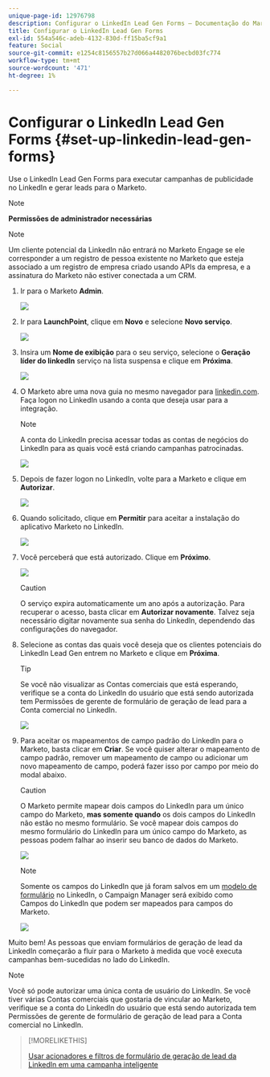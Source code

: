 ```yaml
---
unique-page-id: 12976798
description: Configurar o LinkedIn Lead Gen Forms — Documentação do Marketo — Documentação do produto
title: Configurar o LinkedIn Lead Gen Forms
exl-id: 554a546c-adeb-4132-830d-ff15ba5cf9a1
feature: Social
source-git-commit: e1254c8156557b27d066a4482076becbd03fc774
workflow-type: tm+mt
source-wordcount: '471'
ht-degree: 1%

---
```


# Configurar o LinkedIn Lead Gen Forms {#set-up-linkedin-lead-gen-forms}

Use o LinkedIn Lead Gen Forms para executar campanhas de publicidade no LinkedIn e gerar leads para o Marketo.

>[!NOTE]
>
>**Permissões de administrador necessárias**

>[!NOTE]
>
>Um cliente potencial da LinkedIn não entrará no Marketo Engage se ele corresponder a um registro de pessoa existente no Marketo que esteja associado a um registro de empresa criado usando APIs da empresa, e a assinatura do Marketo não estiver conectada a um CRM.

1. Ir para o Marketo **Admin**.

   ![](assets/image2016-11-29-10-3a50-3a29.png)

1. Ir para **LaunchPoint**, clique em **Novo** e selecione **Novo serviço**.

   ![](assets/image2016-11-29-10-3a51-3a11.png)

1. Insira um **Nome de exibição** para o seu serviço, selecione o **Geração líder do linkedIn** serviço na lista suspensa e clique em **Próxima**.

   ![](assets/linkedin-lead-gen.png)

1. O Marketo abre uma nova guia no mesmo navegador para [linkedin.com](https://www.linkedin.com). Faça logon no LinkedIn usando a conta que deseja usar para a integração.

   >[!NOTE]
   >
   >A conta do LinkedIn precisa acessar todas as contas de negócios do LinkedIn para as quais você está criando campanhas patrocinadas.

   ![](assets/linkedin-login.png)

1. Depois de fazer logon no LinkedIn, volte para a Marketo e clique em **Autorizar**.

   ![](assets/linkedin-lead-gen-authorize.png)

1. Quando solicitado, clique em **Permitir** para aceitar a instalação do aplicativo Marketo no LinkedIn.

   ![](assets/linkedin-marketo-allow.png)

1. Você perceberá que está autorizado. Clique em **Próximo**.

   ![](assets/image2017-9-28-7-3a55-3a14.png)

   >[!CAUTION]
   >
   >O serviço expira automaticamente um ano após a autorização. Para recuperar o acesso, basta clicar em **Autorizar novamente**. Talvez seja necessário digitar novamente sua senha do LinkedIn, dependendo das configurações do navegador.

1. Selecione as contas das quais você deseja que os clientes potenciais do LinkedIn Lead Gen entrem no Marketo e clique em **Próxima**.

   >[!TIP]
   >
   >Se você não visualizar as Contas comerciais que está esperando, verifique se a conta do LinkedIn do usuário que está sendo autorizada tem Permissões de gerente de formulário de geração de lead para a Conta comercial no LinkedIn.

   ![](assets/linkedin-pages-to-capture.png)

1. Para aceitar os mapeamentos de campo padrão do LinkedIn para o Marketo, basta clicar em **Criar**. Se você quiser alterar o mapeamento de campo padrão, remover um mapeamento de campo ou adicionar um novo mapeamento de campo, poderá fazer isso por campo por meio do modal abaixo.

   >[!CAUTION]
   >
   >O Marketo permite mapear dois campos do LinkedIn para um único campo do Marketo, **mas somente quando** os dois campos do LinkedIn não estão no mesmo formulário. Se você mapear dois campos do mesmo formulário do LinkedIn para um único campo do Marketo, as pessoas podem falhar ao inserir seu banco de dados do Marketo.

   ![](assets/linkedin-lead-gen-mapping.png)

   >[!NOTE]
   >
   >Somente os campos do LinkedIn que já foram salvos em um [modelo de formulário](https://www.linkedin.com/help/lms/answer/79634) no LinkedIn, o Campaign Manager será exibido como Campos do LinkedIn que podem ser mapeados para campos do Marketo.

   ![](assets/linkedin-installed-services.png)

Muito bem! As pessoas que enviam formulários de geração de lead da LinkedIn começarão a fluir para o Marketo à medida que você executa campanhas bem-sucedidas no lado do LinkedIn.

>[!NOTE]
>
>Você só pode autorizar uma única conta de usuário do LinkedIn. Se você tiver várias Contas comerciais que gostaria de vincular ao Marketo, verifique se a conta do LinkedIn do usuário que está sendo autorizada tem Permissões de gerente de formulário de geração de lead para a Conta comercial no LinkedIn.

>[!MORELIKETHIS]
>
>[Usar acionadores e filtros de formulário de geração de lead da LinkedIn em uma campanha inteligente](/help/marketo/product-docs/demand-generation/social/social-functions/use-linkedin-lead-gen-form-filters-and-triggers-in-a-smart-campaign.md)
